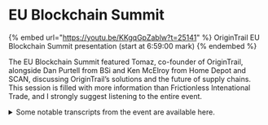 # EU Blockchain Summit

{% embed url="https://youtu.be/KKgqGpZablw?t=25141" %}
OriginTrail EU Blockchain Summit presentation (start at 6:59:00 mark)
{% endembed %}

The EU Blockchain Summit featured Tomaz, co-founder of OriginTrail, alongside Dan Purtell from BSi and Ken McElroy from Home Depot and SCAN, discussing OriginTrail’s solutions and the future of supply chains. This session is filled with more information than Frictionless Intenational Trade, and I strongly suggest listening to the entire event.&#x20;

<details>

<summary>Some notable transcripts from the event are available here.</summary>

### **Dan Purtell**, BSi

We have companies actually photoshopping reports and trying to convince some of the biggest retailers in the world such as Home Depot that they carried the credentials necessary for you to go ahead and make a purchase order, and it took investigations actually for us to be able to prove whether or not a factory had the credentials that they claimed to have. _We can instantly do that now with the SCAN blockchain solution powered by OriginTrail TraceLabs and it’s quickly becoming a best practice within our association._

_I think what we have with the decentralized knowledge graph is proper plumbing to open up to other ecosystems down the road and gonna be quite easy to do that so the US Department of Homeland Security, Customs, and other associations we’re currently in discussions with where we can provide those blockchain components from a factory audit and share that openly to be a deeper trusted provider_.

What we’ve been able to do with this is actually bring trust to these factory programs on very important matters of supply chain security, counter-terrorism programs, post 9/11 programs that date back to 2001.

What it allows us to do is to neutrally and in a GS1 format go ahead and demonstrate who in the supply chain is certified or not, providing that digital trust. _Initially, it’s associated with the factory itself but in the future, it could be associated with products, could be associated with transparency of goods in the supply chain and I think that’s absolutely where we’re heading_. It avoids the common human errors that we see quite commonly there and really, I think what it did for SCAN is it demonstrated their ability to pioneer and to be visionary in a very untrusted world of supply chain and procurement. So we went forward with that. _Ken and I actually presented this in Washington DC and we believe it is a very good use case_.

An AEO is an authorized economic operator, somebody that has been certified to trade facilitation financial integrity and you can also extend that to security. What this allows us to do is to demonstrate the credentials via blockchain but getting down to the next level not just whether a factory is certified but what is the factory putting in the supply chain? And what does that look like from a certification, from transparency, and from the trust perspective? _So, we have the AEO client which would be the different factories throughout the EU or globally, and then our customs risk analysts that are working in this database to understand what’s in the supply chain and what it looks like. And again, we’re using the decentralized knowledge graph to go ahead and take those different data silos to string those together to tell that story_.

So, we do take AEO compliance data and we put that into the knowledge graph via a self-assessment. We’ve got documentation on corrective actions and the certifications and credentials that the actual factory or supplier has been certified to. We’re using the decentralized knowledge graph to take those different data silos to string those together. The geographical risk data we also use here in an authorized economic operator program that BSi is known for. It’s the largest supply chain risk management intelligence software on the globe. What we do is we take that certification and we look at the risk associated with compliance and we overlay that with geographical risk threat indicators that we track around the globe, including food safety scores.

Primarily what this use case is about is food going from southern Europe into the United Kingdom. So we’re using it to track a couple of different things including risk. Inspection data goes into the graph as well as factory and warehouse audits, supplier audits, truck, trailer, container information, so we can provide that chain of custody and the traceability, and lastly some of the shipment level data. All of this goes into a solution called Connect Screen, this is a solution that’s the largest supply chain security and compliance software in the world and with that, we’re actually tracking different compliance indicators through there, so all of this goes in there. We crunch it to the knowledge graph, it’s blockchained, and it’s formatted. From a permissioned perspective, some of the customs agents would have access to this information or the AEO client would probably have a broader level of access to it.

In understanding decentralized technology, knowledge graphs, decentralized knowledge graphs, it can be a bit complex. What I’m excited about is just how companies like the Home Depot, like the SCAN Association itself, are willing to go ahead and experiment.

I think what we’ve demonstrated very clearly is practical applications to blockchain technology, to a decentralized knowledge graph. I mean this is real-world stuff we’re talking about here. Digital trust is the real world. These are solving modern-day problems. It’s not hype. it’s actually bringing a lot of trust in.

I get to meet with a lot of big companies and I know this technology resonates.

I think it’s helping us tell the trust story and we’re building these different ecosystems that are only going to get stronger as we connect them with other ecosystems, so I’d just like to thank Ken for being a wonderful partner in this and a big supporter and a visionary with that.

I’d also like to thank my friends from OriginTrial TraceLabs for really making it easy. I think you’ve made a beautiful product for us. It’s working, and I only look forward to future use cases.

Dan Purtell also released a “teaser” during the event where he is disclosing that [BSi is ](https://youtu.be/KKgqGpZablw?t=29568)[in talks with a very large footwear company](https://youtu.be/KKgqGpZablw?t=29568). Below is the transcript:

I’m having discussions right now with a very large footwear company and they would like a consumer to be able to go to their product, to scan something, and from that perspective be able to tell the story for that product, to be able to tell the story in terms of the fact that they’re socially responsible, there’s no child labor in that factory, that they’re certified to these different programs, that the factory uses renewable energy whatever % it may be, or recycled materials.

</details>

###
